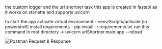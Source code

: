 the custom logger and the url shortner task 
 this app is created in fastapi as it works on starlette and supports uvicorn 

to start the app 
activate virtual environment - venv/Scripts/activate (in powershell)
install requirements - pip install -r requirements.txt
run this command in root directory -> uvicorn  urlShortner.main:app --reload

![Postman Request & Response](image.png)
